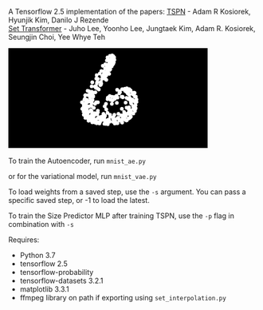 A Tensorflow 2.5 implementation of the papers:
[TSPN](https://arxiv.org/abs/2006.16841v2) - Adam R Kosiorek, Hyunjik Kim, Danilo J Rezende  
[Set Transformer](https://arxiv.org/abs/1810.00825) - Juho Lee, Yoonho Lee, Jungtaek Kim, Adam R. Kosiorek, Seungjin Choi, Yee Whye Teh

<img src="interpolation.gif" alt="Image not found" width="400"/>

To train the Autoencoder, run `mnist_ae.py`

or for the variational model, run `mnist_vae.py`

To load weights from a saved step, use the `-s` argument. You can pass a specific saved step, or -1 to load the latest.

To train the Size Predictor MLP after training TSPN, use the `-p` flag in combination with `-s`

Requires:
* Python 3.7
* tensorflow 2.5
* tensorflow-probability
* tensorflow-datasets 3.2.1
* matplotlib 3.3.1
* ffmpeg library on path if exporting using `set_interpolation.py`
